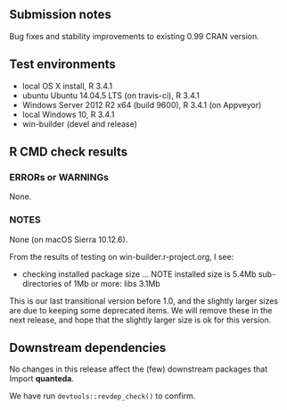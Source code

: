 ## Submission notes

Bug fixes and stability improvements to existing 0.99 CRAN version.

## Test environments

* local OS X install, R 3.4.1
* ubuntu Ubuntu 14.04.5 LTS (on travis-ci), R 3.4.1
* Windows Server 2012 R2 x64 (build 9600), R 3.4.1 (on Appveyor)
* local Windows 10, R 3.4.1
* win-builder (devel and release)

## R CMD check results

### ERRORs or WARNINGs

None.

### NOTES

None (on macOS Sierra 10.12.6).

From the results of testing on win-builder.r-project.org, I see: 
* checking installed package size ... NOTE
  installed size is  5.4Mb
  sub-directories of 1Mb or more:
    libs   3.1Mb
    
This is our last transitional version before 1.0, and the slightly larger sizes are due to keeping some deprecated items.  We will remove these in the next release, and hope that the slightly larger size is ok for this version.


## Downstream dependencies

No changes in this release affect the (few) downstream packages that Import **quanteda**.

We have run `devtools::revdep_check()` to confirm.
